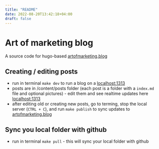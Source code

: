```yaml
---
title: "README"
date: 2022-08-20T13:42:18+04:00
draft: false
---
```


# Art of marketing blog

A source code for hugo-based [artofmarketing.blog](https://artofmarketing.blog)

## Creating / editing posts

- run in terminal `make dev` to run a blog on a [localhost:1313](http://localhost:1313)
- posts are in /content/posts folder (each post is a folder with a `index.md` file and optional pictures) - edit them
  and see realtime updates here [localhost:1313](http://localhost:1313)
- after editing old or creating new posts, go to terming, stop the local server (`CTRL + C`), and run `make publish` to
  sync updates to [artofmarketing.blog](https://artofmarketing.blog)

## Sync you local folder with github
- run in terminal `make pull` - this will sync your local folder with github
